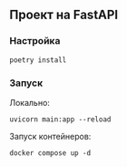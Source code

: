 ## Проект на FastAPI


### Настройка

```shell
poetry install
```

### Запуск

Локально:

```shell
uvicorn main:app --reload
```

Запуск контейнеров:

```shell
docker compose up -d
```
